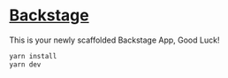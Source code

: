 # [Backstage](https://backstage.io)

This is your newly scaffolded Backstage App, Good Luck!


```sh
yarn install
yarn dev
```
